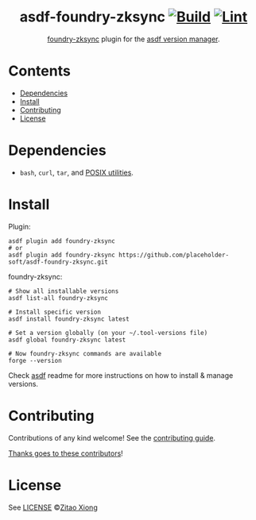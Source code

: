 <div align="center">

# asdf-foundry-zksync [![Build](https://github.com/placeholder-soft/asdf-foundry-zksync/actions/workflows/build.yml/badge.svg)](https://github.com/placeholder-soft/asdf-foundry-zksync/actions/workflows/build.yml) [![Lint](https://github.com/placeholder-soft/asdf-foundry-zksync/actions/workflows/lint.yml/badge.svg)](https://github.com/placeholder-soft/asdf-foundry-zksync/actions/workflows/lint.yml)

[foundry-zksync](https://github.com/placeholder-soft/foundry-zksync) plugin for the [asdf version manager](https://asdf-vm.com).

</div>

# Contents

- [Dependencies](#dependencies)
- [Install](#install)
- [Contributing](#contributing)
- [License](#license)

# Dependencies

- `bash`, `curl`, `tar`, and [POSIX utilities](https://pubs.opengroup.org/onlinepubs/9699919799/idx/utilities.html).

# Install

Plugin:

```shell
asdf plugin add foundry-zksync
# or
asdf plugin add foundry-zksync https://github.com/placeholder-soft/asdf-foundry-zksync.git
```

foundry-zksync:

```shell
# Show all installable versions
asdf list-all foundry-zksync

# Install specific version
asdf install foundry-zksync latest

# Set a version globally (on your ~/.tool-versions file)
asdf global foundry-zksync latest

# Now foundry-zksync commands are available
forge --version
```

Check [asdf](https://github.com/asdf-vm/asdf) readme for more instructions on how to
install & manage versions.

# Contributing

Contributions of any kind welcome! See the [contributing guide](contributing.md).

[Thanks goes to these contributors](https://github.com/placeholder-soft/asdf-foundry-zksync/graphs/contributors)!

# License

See [LICENSE](LICENSE) ©[Zitao Xiong](https://github.com/placeholder-soft/)

